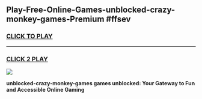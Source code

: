 
## Play-Free-Online-Games-unblocked-crazy-monkey-games-Premium #ffsev
<h3>
<a href="https://premium.freeplayer.one?title=unblocked-crazy-monkey-games&ref=8M">CLICK TO PLAY</a></h3>
<hr>

<h3>
<a href="https://premium.freeplayer.one?title=unblocked-crazy-monkey-games&ref=8M">CLICK 2 PLAY</a>
  
</h3>

<a href="https://premium.freeplayer.one?title=unblocked-crazy-monkey-games&ref=8M"><img src="https://clearcache.store/games.png"></a>


**unblocked-crazy-monkey-games games unblocked: Your Gateway to Fun and Accessible Online Gaming**
